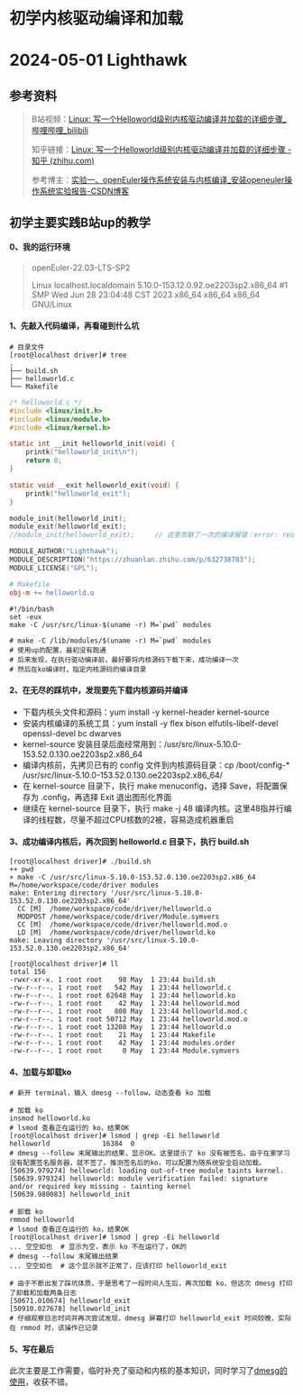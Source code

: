 # 初学内核驱动编译和加载

# 2024-05-01 Lighthawk

## 参考资料

>B站视频：[Linux: 写一个Helloworld级别内核驱动编译并加载的详细步骤_哔哩哔哩_bilibili](https://www.bilibili.com/video/BV1Az4y1q7g4/?spm_id_from=333.337.search-card.all.click&vd_source=1c64d629fa59f5b541366f4aa5a20b17)
>
>知乎链接：[Linux: 写一个Helloworld级别内核驱动编译并加载的详细步骤 - 知乎 (zhihu.com)](https://zhuanlan.zhihu.com/p/632738783)
>
>参考博主：[实验一、openEuler操作系统安装与内核编译_安装openeuler操作系统实验报告-CSDN博客](https://blog.csdn.net/qq_46744173/article/details/122198126)

## 初学主要实践B站up的教学

#### 0、我的运行环境

> openEuler-22.03-LTS-SP2
>
> Linux localhost.localdomain 5.10.0-153.12.0.92.oe2203sp2.x86_64 #1 SMP Wed Jun 28 23:04:48 CST 2023 x86_64 x86_64 x86_64 GNU/Linux

#### 1、先敲入代码编译，再看碰到什么坑

```shell
# 目录文件
[root@localhost driver]# tree
.
├── build.sh
├── helloworld.c
└── Makefile
```

```c
/* helloworld.c */
#include <linux/init.h>
#include <linux/module.h>
#include <linux/kernel.h>

static int __init helloworld_init(void) {
    printk("helloworld_init\n");
    return 0;
}

static void __exit helloworld_exit(void) {
    printk("helloworld_exit");
}

module_init(helloworld_init);
module_exit(helloworld_exit);
//module_init(helloworld_exit);		// 这里贡献了一次的编译报错：error: redefinition of ‘init_module’

MODULE_AUTHOR("Lighthawk");
MODULE_DESCRIPTION("https://zhuanlan.zhihu.com/p/632738783");
MODULE_LICENSE("GPL");

```

```makefile
# Makefile
obj-m += helloworld.o
```

```shell
#!/bin/bash
set -eux
make -C /usr/src/linux-$(uname -r) M=`pwd` modules

# make -C /lib/modules/$(uname -r) M=`pwd` modules	
# 使用up的配置，最初没有跑通
# 后来发现，在执行驱动编译前，最好要将内核源码下载下来，成功编译一次
# 然后在ko编译时，指定内核源码的编译目录
```

#### 2、在无尽的踩坑中，发现要先下载内核源码并编译

- 下载内核头文件和源码：yum install -y kernel-header kernel-source
- 安装内核编译的系统工具：yum install -y flex bison elfutils-libelf-devel openssl-devel bc dwarves
- kernel-source 安装目录后面经常用到：/usr/src/linux-5.10.0-153.52.0.130.oe2203sp2.x86_64
- 编译内核前，先拷贝已有的 config 文件到内核源码目录：cp /boot/config-* /usr/src/linux-5.10.0-153.52.0.130.oe2203sp2.x86_64/
- 在 kernel-source 目录下，执行 make menuconfig，选择 Save，将配置保存为 .config，再选择 Exit 退出图形化界面
- 继续在 kernel-source 目录下，执行 make -j 48 编译内核。这里48指并行编译的线程数，尽量不超过CPU核数的2被，容易造成机器重启

#### 3、成功编译内核后，再次回到 helloworld.c 目录下，执行 build.sh

```shell
[root@localhost driver]# ./build.sh 
++ pwd
+ make -C /usr/src/linux-5.10.0-153.52.0.130.oe2203sp2.x86_64 M=/home/workspace/code/driver modules
make: Entering directory '/usr/src/linux-5.10.0-153.52.0.130.oe2203sp2.x86_64'
  CC [M]  /home/workspace/code/driver/helloworld.o
  MODPOST /home/workspace/code/driver/Module.symvers
  CC [M]  /home/workspace/code/driver/helloworld.mod.o
  LD [M]  /home/workspace/code/driver/helloworld.ko
make: Leaving directory '/usr/src/linux-5.10.0-153.52.0.130.oe2203sp2.x86_64'

[root@localhost driver]# ll
total 156
-rwxr-xr-x. 1 root root    98 May  1 23:44 build.sh
-rw-r--r--. 1 root root   542 May  1 23:44 helloworld.c
-rw-r--r--. 1 root root 62648 May  1 23:44 helloworld.ko
-rw-r--r--. 1 root root    42 May  1 23:44 helloworld.mod
-rw-r--r--. 1 root root   808 May  1 23:44 helloworld.mod.c
-rw-r--r--. 1 root root 50712 May  1 23:44 helloworld.mod.o
-rw-r--r--. 1 root root 13208 May  1 23:44 helloworld.o
-rw-r--r--. 1 root root    21 May  1 23:44 Makefile
-rw-r--r--. 1 root root    42 May  1 23:44 modules.order
-rw-r--r--. 1 root root     0 May  1 23:44 Module.symvers
```

#### 4、加载与卸载ko

```shell
# 新开 terminal，输入 dmesg --follow，动态查看 ko 加载

# 加载 ko
insmod helloworld.ko
# lsmod 查看正在运行的 ko，结果OK
[root@localhost driver]# lsmod | grep -Ei helloworld
helloworld             16384  0
# dmesg --follow 末尾输出的结果，显示OK。这里提示了 ko 没有被签名，由于在家学习没有配置签名服务器，就不签了。推测签名后的ko，可以配置为随系统安全启动加载。
[50639.979274] helloworld: loading out-of-tree module taints kernel.
[50639.979324] helloworld: module verification failed: signature and/or required key missing - tainting kernel
[50639.980083] helloworld_init

# 卸载 ko
rmmod helloworld
# lsmod 查看正在运行的 ko，结果OK
[root@localhost driver]# lsmod | grep -Ei helloworld
... 空空如也  # 显示为空，表示 ko 不在运行了，OK的
# dmesg --follow 末尾输出结果
... 空空如也  # 这个显示就不正常了，应该打印 helloworld_exit

# 由于不断出发了踩坑体质，于是思考了一段时间人生后，再次加载 ko，但这次 dmesg 打印了卸载和加载两条日志
[50671.010674] helloworld_exit
[50910.027678] helloworld_init
# 仔细观察日志时间并再次尝试发现，dmesg 屏幕打印 helloworld_exit 时间较晚，实际在 rmmod 时，该操作已记录
```

#### 5、写在最后

此次主要是工作需要，临时补充了驱动和内核的基本知识，同时学习了[dmesg的使用](../Kernel/理解内核消息dmesg.md)，收获不错。






